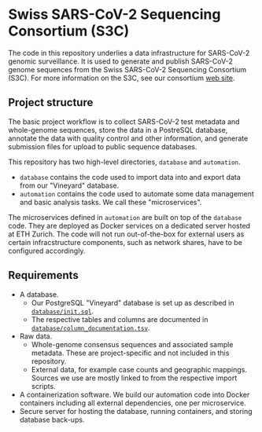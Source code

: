 # Swiss SARS-CoV-2 Sequencing Consortium (S3C)

The code in this repository underlies a data infrastructure for SARS-CoV-2 genomic surveillance.
It is used to generate and publish SARS-CoV-2 genome sequences from the Swiss SARS-CoV-2 Sequencing Consortium (S3C).
For more information on the S3C, see our consortium [web site](https://bsse.ethz.ch/cevo/research/sars-cov-2/swiss-sars-cov-2-sequencing-consortium.html).


## Project structure

The basic project workflow is to collect SARS-CoV-2 test metadata and whole-genome sequences, store the data in a PostreSQL database, annotate the data with quality control and other information, and generate submission files for upload to public sequence databases.

This repository has two high-level directories, `database` and `automation`.
* `database` contains the code used to import data into and export data from our "Vineyard" database.
* `automation` contains the code used to automate some data management and basic analysis tasks. We call these "microservices".

The microservices defined in `automation` are built on top of the `database` code.
They are deployed as Docker services on a dedicated server hosted at ETH Zurich.
The code will not run out-of-the-box for external users as certain infracstructure components, such as network shares, have to be configured accordingly.


## Requirements

* A database.
  * Our PostgreSQL "Vineyard" database is set up as described in [`database/init.sql`](./database/init.sql).
  * The respective tables and columns are documented in [`database/column_documentation.tsv`](./database/column_documentation.tsv).
* Raw data.
  * Whole-genome consensus sequences and associated sample metadata.
    These are project-specific and not included in this repository.
  * External data, for example case counts and geographic mappings.
    Sources we use are mostly linked to from the respective import scripts.
* A containerization software. We build our automation code into Docker containers including all external dependencies, one per microservice.
* Secure server for hosting the database, running containers, and storing database back-ups.
